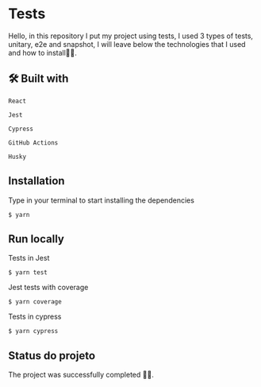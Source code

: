 
# Tests

Hello, in this repository I put my project using tests, I used 3 types of tests, unitary, e2e and snapshot, I will leave below the technologies that I used and how to install🚀🚀.


## 🛠️ Built with


    React

    Jest

    Cypress
    
    GitHub Actions

    Husky


## Installation

Type in your terminal to start installing the dependencies

    $ yarn 

## Run locally

Tests in Jest

    $ yarn test

Jest tests with coverage

    $ yarn coverage

Tests in cypress

    $ yarn cypress
    
## Status do projeto

The project was successfully completed 🎊🎉.
